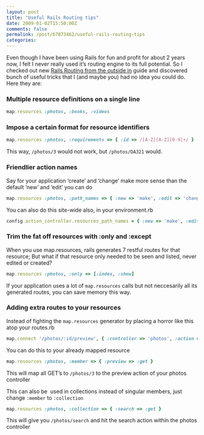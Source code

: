 ```yaml
---
layout: post
title: "Useful Rails Routing tips"
date: 2009-01-02T15:50:00Z
comments: false
permalink: /post/67873462/useful-rails-routing-tips
categories:
---
```




Even though I have been using Rails for fun and profit for about 2 years now, I felt I never really used it’s routing engine to its full potential. So I checked out new [Rails Routing from the outside in](http://guides.rubyonrails.org/routing_outside_in.html) guide and discovered bunch of useful tricks that I (and maybe you) had no idea you could do. Here they are:

### Multiple resource definitions on a single line

```ruby
map.resources :photos, :books, :videos
```

### Impose a certain format for resource identifiers

```ruby
map.resources :photos, :requirements => { :id => /[A-Z][A-Z][0-9]+/ }
```

This way, `/photos/3` would not work, but `/photos/DA321` would.

### Friendlier action names

Say for your application ‘create’ and ‘change’ make more sense than the default ‘new’ and ‘edit’ you can do

```ruby
map.resources :photos, :path_names => { :new => 'make', :edit => 'change' }
```

You can also do this site-wide also, in your environment.rb

```ruby
config.action_controller.resources_path_names = { :new => 'make', :edit => 'change' }
```

### Trim the fat off resources with :only and :except


When you use map.resources, rails generates 7 restful routes for that resource; But what if that resource only needed to be seen and listed, never edited or created?

```ruby
map.resources :photos, :only => [:index, :show]
```

If your application uses a lot of `map.resources` calls but not neccesarily all its generated routes, you can save memory this way.

### Adding extra routes to your resources

Instead of fighting the `map.resources` generator by placing a horror like this atop your routes.rb

```ruby
map.connect '/photos/:id/preview', { :controller => 'photos', :action => 'preview' }
```

You can do this to your already mapped resource

```ruby
map.resources :photos, :member => { :preview => :get }
```

This will map all GET’s to `/photos/3` to the preview action of your photos controller

This can also be  used in collections instead of singular members, just change `:member` to `:collection`

```ruby
map.resources :photos, :collection => { :search => :get }
```

This will give you `/photos/search` and hit the search action within the photos controller
